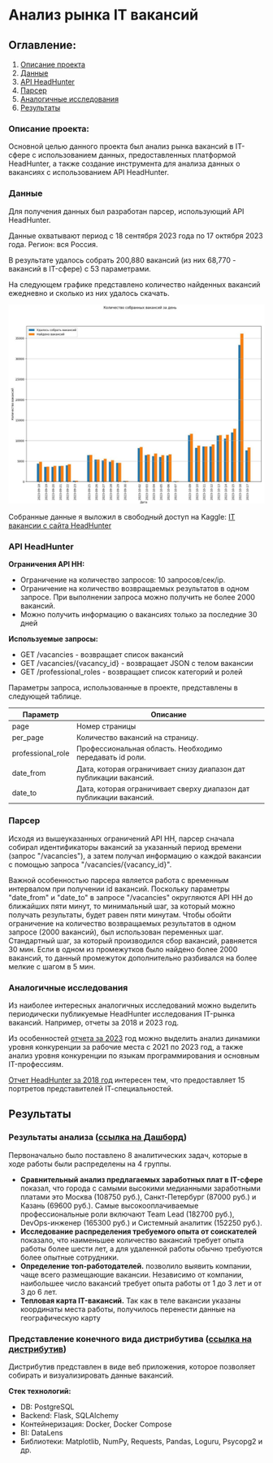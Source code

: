 # Анализ рынка IT вакансий
## Оглавление:
1. [Описание проекта](#project-description)
2. [Данные](#data-description)
3. [API HeadHunter](#api-description)
4. [Парсер](#parser-description)
5. [Аналогичные исследования](#similar-studies)
6. [Результаты](#results)

<a name="project-description"></a> 
### Описание проекта:

Основной целью данного проекта был анализ рынка вакансий в IT-сфере с использованием данных, предоставленных платформой HeadHunter, а также создание инструмента для анализа данных о вакансиях с использованием API HeadHunter.

<a name="data-description"></a>
### Данные

Для получения данных был разработан парсер, использующий API HeadHunter.

Данные охватывают период с 18 сентября 2023 года по 17 октября 2023 года. Регион: вся Россия.

В результате удалось собрать 200,880 вакансий (из них 68,770 - вакансий в IT-сфере) с 53 параметрами.

На следующем графике представлено количество найденных вакансий ежедневно и сколько из них удалось скачать.

![Количество собранных вакансий](img/image5.png)

Собранные данные я выложил в свободный доступ на Kaggle: [IT вакансии с сайта HeadHunter](https://www.kaggle.com/datasets/ilyazawilsiv/it-vacancies-from-headhunter-website)

<a name="api-description"></a>
### API HeadHunter
**Ограничения API HH:**
* Ограничение на количество запросов: 10 запросов/сек/ip.
* Ограничение на количество возвращаемых результатов в одном запросе. При выполнении запроса можно получить не более 2000 вакансий.
* Можно получить информацию о вакансиях только за последние 30 дней

**Используемые запросы:**
* GET /vacancies - возвращает список вакансий 
* GET /vacancies/{vacancy_id} - возвращает JSON с телом вакансии
* GET /professional_roles - возвращает список категорий и ролей

Параметры запроса, использованные в проекте, представлены в следующей таблице.

| Параметр | Описание |
| --- | --- |
| page | Номер страницы |
| per_page | Количество вакансий на страницу. |
| professional_role | Профессиональная область. Необходимо передавать id роли. |
| date_from | Дата, которая ограничивает снизу диапазон дат публикации вакансий.  |
| date_to | Дата, которая ограничивает сверху диапазон дат публикации вакансий. |

<a name="parser-description"></a>
### Парсер

Исходя из вышеуказанных ограничений API HH, парсер сначала собирал идентификаторы вакансий за указанный период времени (запрос "/vacancies"), а затем получал информацию о каждой вакансии с помощью запроса "/vacancies/{vacancy_id}".

Важной особенностью парсера является работа с временным интервалом при получении id вакансий. 
Поскольку параметры "date_from" и "date_to" в запросе "/vacancies" округляются API HH до ближайших пяти минут, 
то минимальный шаг, за который можно получать результаты, будет равен пяти минутам. Чтобы обойти ограничение на количество возвращаемых результатов в одном 
запросе (2000 вакансий), был использован переменных шаг. Стандартный шаг, за 
который производился сбор вакансий, равняется 30 мин. Если в одном из 
промежутков было найдено более 2000 вакансий, то данный промежуток 
дополнительно разбивался на более мелкие с шагом в 5 мин.

<a name="similar-studies"></a>
### Аналогичные исследования

Из наиболее интересных аналогичных исследований можно выделить периодически публикуемые HeadHunter исследования IT-рынка вакансий. Например, отчеты за 2018 и 2023 год.

Из особенностей [отчета за 2023](https://hh.ru/article/31783) год можно выделить анализ динамики уровня конкуренции за рабочие места с 2021 по 2023 год, а также анализ уровня конкуренции по языкам программирования и основным IT-профессиям. 

[Отчет HeadHunter за 2018 год](https://hh.ru/article/24562) интересен тем, что предоставляет 15 портретов представителей IТ-специальностей.

<a name="results"></a>
## Результаты
### Результаты анализа ([ссылка на Дашборд](https://datalens.yandex/iu9wqnfk1mqk6))

Первоначально было поставлено 8 аналитических задач, которые в ходе 
работы были распределены на 4 группы.
* **Сравнительный анализ предлагаемых заработных плат в IT-сфере** показал, что города с самыми высокими медианными заработными 
платами это Москва (108750 руб.), Санкт-Петербург (87000 руб.) и Казань (69600 руб.). Самые высокооплачиваемые профессиональные 
роли включают Team Lead (182700 руб.), DevOps-инженер (165300 руб.) и Системный аналитик (152250 руб.).
* **Исследование распределения требуемого опыта от соискателей** показало, что наименьшее количество вакансий требует опыта работы более шести лет, 
а для удаленной работы обычно требуются более опытные сотрудники.
* **Определение топ-работодателей.** позволило выявить компании, чаще всего размещающие вакансии. 
Независимо от компании, наибольшее число вакансий требует опыта работы от 1 до 3 лет и от 3 до 6 лет.
* **Тепловая карта IT-вакансий.** Так как в теле вакансии указаны координаты места работы, получилось 
перенести данные на географическую карту


### Представление конечного вида дистрибутива ([ссылка на дистрибутив](https://github.com/IlyaZawyalow/JobAnalyzer))

Дистрибутив представлен в виде веб приложения, которое позволяет собирать и визуализировать данные вакансий.

**Стек технологий:**
* DB: PostgreSQL
* Backend: Flask, SQLAlchemy
* Контейнеризация: Docker, Docker Compose
* BI: DataLens
* Библиотеки: Matplotlib, NumPy, Requests, Pandas, Loguru, Psycopg2 и др.